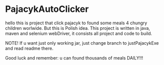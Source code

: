 # PajacykAutoClicker

hello this is project that click pajacyk to found some meals 4 chungry children worlwide.  But this is Polish idea. 
This project is written in java, maven and selenium webDriver, it consists all project and code to build.

NOTE! If u want just only working jar, just change branch to justPajacykExe and read readme there.

Good luck and remember:  u can found thousands of meals DAILY!!!
